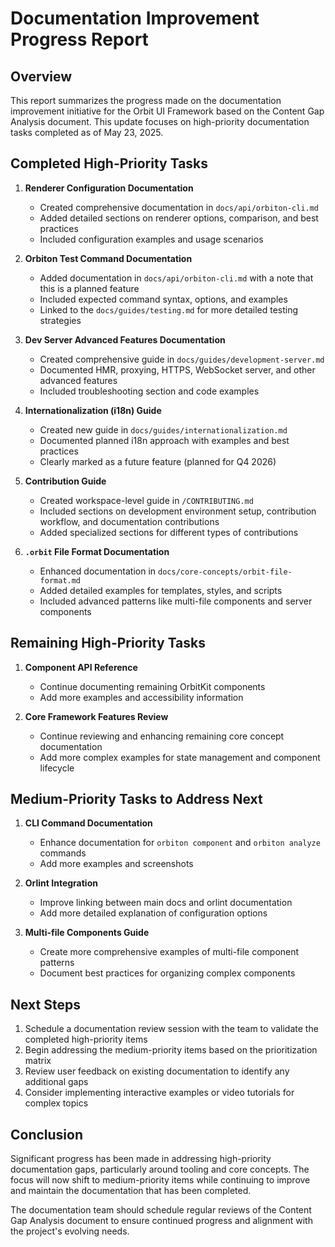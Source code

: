 # Documentation Improvement Progress Report

## Overview

This report summarizes the progress made on the documentation improvement initiative for the Orbit UI Framework based on the Content Gap Analysis document. This update focuses on high-priority documentation tasks completed as of May 23, 2025.

## Completed High-Priority Tasks

1. **Renderer Configuration Documentation**
   - Created comprehensive documentation in `docs/api/orbiton-cli.md`
   - Added detailed sections on renderer options, comparison, and best practices
   - Included configuration examples and usage scenarios

2. **Orbiton Test Command Documentation**
   - Added documentation in `docs/api/orbiton-cli.md` with a note that this is a planned feature
   - Included expected command syntax, options, and examples
   - Linked to the `docs/guides/testing.md` for more detailed testing strategies

3. **Dev Server Advanced Features Documentation**
   - Created comprehensive guide in `docs/guides/development-server.md`
   - Documented HMR, proxying, HTTPS, WebSocket server, and other advanced features
   - Included troubleshooting section and code examples

4. **Internationalization (i18n) Guide**
   - Created new guide in `docs/guides/internationalization.md`
   - Documented planned i18n approach with examples and best practices
   - Clearly marked as a future feature (planned for Q4 2026)

5. **Contribution Guide**
   - Created workspace-level guide in `/CONTRIBUTING.md`
   - Included sections on development environment setup, contribution workflow, and documentation contributions
   - Added specialized sections for different types of contributions

6. **`.orbit` File Format Documentation**
   - Enhanced documentation in `docs/core-concepts/orbit-file-format.md`
   - Added detailed examples for templates, styles, and scripts
   - Included advanced patterns like multi-file components and server components

## Remaining High-Priority Tasks

1. **Component API Reference**
   - Continue documenting remaining OrbitKit components
   - Add more examples and accessibility information

2. **Core Framework Features Review**
   - Continue reviewing and enhancing remaining core concept documentation
   - Add more complex examples for state management and component lifecycle

## Medium-Priority Tasks to Address Next

1. **CLI Command Documentation**
   - Enhance documentation for `orbiton component` and `orbiton analyze` commands
   - Add more examples and screenshots

2. **Orlint Integration**
   - Improve linking between main docs and orlint documentation
   - Add more detailed explanation of configuration options

3. **Multi-file Components Guide**
   - Create more comprehensive examples of multi-file component patterns
   - Document best practices for organizing complex components

## Next Steps

1. Schedule a documentation review session with the team to validate the completed high-priority items
2. Begin addressing the medium-priority items based on the prioritization matrix
3. Review user feedback on existing documentation to identify any additional gaps
4. Consider implementing interactive examples or video tutorials for complex topics

## Conclusion

Significant progress has been made in addressing high-priority documentation gaps, particularly around tooling and core concepts. The focus will now shift to medium-priority items while continuing to improve and maintain the documentation that has been completed.

The documentation team should schedule regular reviews of the Content Gap Analysis document to ensure continued progress and alignment with the project's evolving needs.
